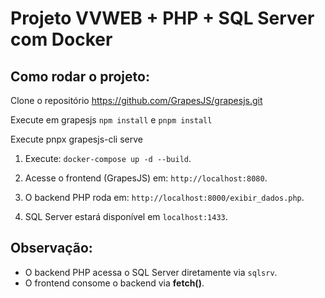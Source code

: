 # Projeto VVWEB + PHP + SQL Server com Docker

## Como rodar o projeto:

Clone o repositório https://github.com/GrapesJS/grapesjs.git

Execute em grapesjs `npm install` e `pnpm install`

Execute pnpx grapesjs-cli serve

1. Execute: `docker-compose up -d --build`.

2. Acesse o frontend (GrapesJS) em: `http://localhost:8080`.

3. O backend PHP roda em: `http://localhost:8000/exibir_dados.php`.

4. SQL Server estará disponível em `localhost:1433`.

## Observação:
- O backend PHP acessa o SQL Server diretamente via `sqlsrv`.
- O frontend consome o backend via **fetch()**.